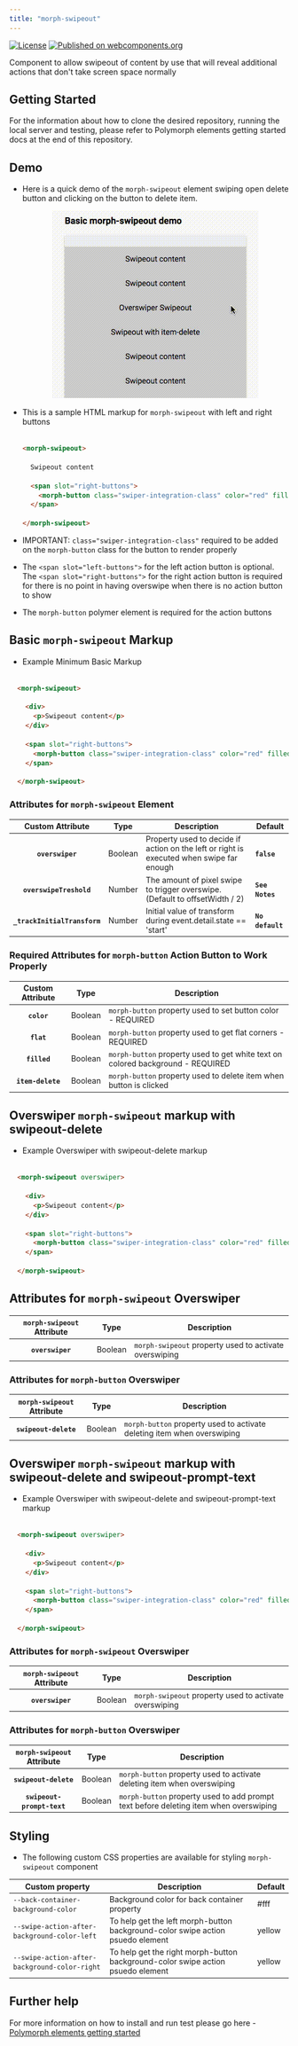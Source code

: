 ```yaml
---
title: "morph-swipeout"
---
```


[![License](https://img.shields.io/badge/License-Apache%202.0-blue.svg)](https://opensource.org/licenses/Apache-2.0) [![Published on webcomponents.org](https://img.shields.io/badge/webcomponents.org-published-blue.svg)](https://www.webcomponents.org/element/PolymerElements/paper-progress)

Component to allow swipeout of content by use that will reveal additional actions that don't take screen space normally

## Getting Started

For the information about how to clone the desired repository, running the local server and testing, please refer to Polymorph elements getting started docs at the end of this repository.

## Demo

- Here is a quick demo of the `morph-swipeout` element swiping open delete button and clicking on the button to delete item.

  <p align="center">
    <img src="/images/morph-swipeout-demo.gif" alt="morph-swipeout demo"/>
  </p>

- This is a sample HTML markup for `morph-swipeout` with left and right buttons

  ```html

  <morph-swipeout>

    Swipeout content 

    <span slot="right-buttons">
      <morph-button class="swiper-integration-class" color="red" filled flat>Delete</morph-button>
    </span>

  </morph-swipeout>

  ```

- IMPORTANT: `class="swiper-integration-class"` required to be added on the `morph-button` class for the button to render properly  

- The `<span slot="left-buttons">` for the left action button is optional. The `<span slot="right-buttons">` for the right action button is required for there is no point in having overswipe when there is no action button to show

- The `morph-button` polymer element is required for the action buttons

## Basic `morph-swipeout` Markup

- Example Minimum Basic Markup

```html

  <morph-swipeout>

    <div>
      <p>Swipeout content</p>
    </div>

    <span slot="right-buttons">
      <morph-button class="swiper-integration-class" color="red" filled flat item-delete>Delete</morph-button>
    </span>

  </morph-swipeout>

  ```

### Attributes for `morph-swipeout` Element

|     Custom Attribute              |   Type  | Description                                                                                   | Default          |
|:---------------------------------:|:-------:|-----------------------------------------------------------------------------------------------|------------------|
|          **`overswiper`**         | Boolean | Property used to decide if action on the left or right is executed when swipe far enough      | **`false`**      |
|      **`overswipeTreshold`**      | Number  | The amount of pixel swipe to trigger overswipe. (Default to offsetWidth / 2)                  | **`See Notes`**  |
|   **`_trackInitialTransform`**    | Number  | Initial value of transform during event.detail.state == 'start'                               | **`No default`** |

### Required Attributes for `morph-button` Action Button to Work Properly

|     Custom Attribute |   Type  | Description                                                                     |
|:--------------------:|:-------:|---------------------------------------------------------------------------------|
|   **`color`**        | Boolean | `morph-button` property used to set button color - REQUIRED                     |
|   **`flat`**         | Boolean | `morph-button` property used to get flat corners - REQUIRED                     |
|   **`filled`**       | Boolean | `morph-button` property used to get white text on colored background - REQUIRED |
|   **`item-delete`**  | Boolean | `morph-button` property used to delete item when button is clicked              |


## Overswiper `morph-swipeout` markup with swipeout-delete

- Example Overswiper with swipeout-delete markup

```html

  <morph-swipeout overswiper>

    <div>
      <p>Swipeout content</p>
    </div>

    <span slot="right-buttons">
      <morph-button class="swiper-integration-class" color="red" filled flat swipeout-delete>Delete</morph-button>
    </span>

  </morph-swipeout>

  ```
  
## Attributes for `morph-swipeout` Overswiper

|  `morph-swipeout` Attribute  |   Type  | Description                                              |
|:----------------------------:|:-------:|----------------------------------------------------------|
|    **`overswiper`**          | Boolean | `morph-swipeout` property used to activate overswiping   |

### Attributes for `morph-button` Overswiper

|  `morph-swipeout` Attribute  |   Type  | Description                                                               |
|:----------------------------:|:-------:|---------------------------------------------------------------------------|
|    **`swipeout-delete`**     | Boolean | `morph-button` property used to activate deleting item when overswiping   |

## Overswiper `morph-swipeout` markup with swipeout-delete and swipeout-prompt-text

- Example Overswiper with swipeout-delete and swipeout-prompt-text markup

```html

  <morph-swipeout overswiper>

    <div>
      <p>Swipeout content</p>
    </div>

    <span slot="right-buttons">
      <morph-button class="swiper-integration-class" color="red" filled flat swipeout-delete swipeout-prompt-text="Do you to delete item?">Delete</morph-button>
    </span>

  </morph-swipeout>

  ```
### Attributes for `morph-swipeout` Overswiper

|  `morph-swipeout` Attribute  |   Type  | Description                                              |
|:----------------------------:|:-------:|----------------------------------------------------------|
|    **`overswiper`**          | Boolean | `morph-swipeout` property used to activate overswiping   |

### Attributes for `morph-button` Overswiper

|  `morph-swipeout` Attribute  |   Type  | Description                                                                           |
|:----------------------------:|:-------:|---------------------------------------------------------------------------------------|
|    **`swipeout-delete`**     | Boolean | `morph-button` property used to activate deleting item when overswiping               |
| **`swipeout-prompt-text`**   | Boolean | `morph-button` property used to add prompt text before deleting item when overswiping |

## Styling

- The following custom CSS properties are available for styling `morph-swipeout` component


Custom property                               | Description                                                                      | Default    |
----------------------------------------------|----------------------------------------------------------------------------------|------------|
`--back-container-background-color`           | Background color for back container property                                     | #fff       |
`--swipe-action-after-background-color-left`  | To help get the left morph-button background-color swipe action psuedo element   | yellow     |
`--swipe-action-after-background-color-right` | To help get the right morph-button background-color swipe action psuedo element  | yellow     |


## Further help

For more information on how to install and run test please go here - [Polymorph elements getting started]

[Polymorph elements getting started]: https://github.com/moduware/polymorph-components/blob/master/INFO.md
